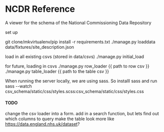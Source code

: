 NCDR Reference
==============

A viewer for the schema of the National Commissioning Data Repository

set up

git clone/mkvirtualenv/pip install -r requirements.txt
./manage.py loaddata data/fixtures/site_description.json

load in all existing csvs (stored in data/csvs)
./manage.py initial_load

for future, loading in csvs
./manage.py row_loader {{ path to row csv }}
./manage.py table_loader {{ path to the table csv }}

When running the server locally, we are using sass. So installl sass and run
sass --watch csv_schema/static/css/styles.scss:csv_schema/static/css/styles.css

#### TODO
change the csv loader into a form.
add in a search function, but lets find out which columns to query
make the table look more like https://data.england.nhs.uk/dataset?
